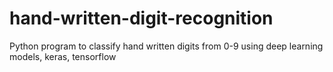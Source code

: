 # hand-written-digit-recognition
Python program to classify hand written digits from 0-9 using deep learning models, keras, tensorflow
